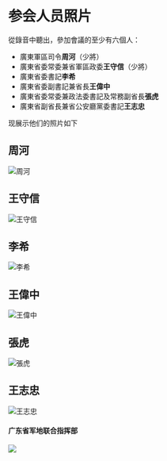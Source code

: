 # 参会人员照片

從錄音中聽出，參加會議的至少有六個人：
- 廣東軍區司令**周河**（少將）
- 廣東省委常委兼省軍區政委**王守信**（少將）
- 廣東省委書記**李希**
- 廣東省委副書記兼省長**王偉中**
- 廣東省委常委兼政法委書記及常務副省長**張虎**
- 廣東省副省長兼省公安廳黨委書記**王志忠**

现展示他们的照片如下

## 周河
![周河](https://i.ibb.co/pd6LF7t/image.jpg@100p)

## 王守信
![王守信](https://i.ibb.co/qWGV5Lv/image.jpg)

## 李希
![李希](https://i.ibb.co/1Lk4W80/image.jpg)

## 王偉中
![王偉中](https://i.ibb.co/Ph1zj65/image.jpg)

## 張虎
![張虎](https://i.ibb.co/r75QwhR/image.jpg)

## 王志忠
![王志忠](https://i.ibb.co/FqDrS8Z/image.jpg)


#### 广东省军地联合指挥部

<div style="align: center">
<img src="https://i.ibb.co/zHn5fvs/image.jpg"/>
</div>

